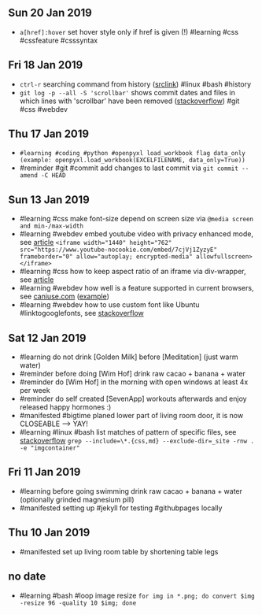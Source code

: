 ## Sun 20 Jan 2019
- `a[href]:hover` set hover style only if href is given (!) #learning #css #cssfeature #csssyntax

## Fri 18 Jan 2019
- `ctrl-r` searching command from history ([srclink](https://linuxhint.com/bash_history_search/)) #linux #bash #history
- `git log -p --all -S 'scrollbar'` shows commit dates and files in which lines with 'scrollbar' have been removed ([stackoverflow](https://stackoverflow.com/a/2839319)) #git #css #webdev

## Thu 17 Jan 2019
- `#learning #coding #python #openpyxl load_workbook flag data_only (example: openpyxl.load_workbook(EXCELFILENAME, data_only=True))`
- #reminder #git #commit add changes to last commit via `git commit --amend -C HEAD`

## Sun 13 Jan 2019
- #learning #css make font-size depend on screen size via `@media screen and min-/max-width`
- #learning #webdev embed youtube video with privacy enhanced mode, see [article](https://support.google.com/youtube/answer/171780?hl=en) `<iframe width="1440" height="762" src="https://www.youtube-nocookie.com/embed/7cjVj1ZyzyE"
frameborder="0" allow="autoplay; encrypted-media" allowfullscreen></iframe>`
- #learning #css how to keep aspect ratio of an iframe via div-wrapper, see [article](https://fettblog.eu/blog/2013/06/16/preserving-aspect-ratio-for-embedded-iframes/)
- #learning #webdev how well is a feature supported in current browsers, see [caniuse.com](https://caniuse.com) ([example](https://caniuse.com/#feat=viewport-units))
- #learning #webdev how to use custom font like Ubuntu #linktogooglefonts, see [stackoverflow](https://stackoverflow.com/a/20818596)

## Sat 12 Jan 2019
- #learning do not drink [Golden Milk] before [Meditation] (just warm water)
- #reminder before doing [Wim Hof] drink raw cacao + banana + water
- #reminder do [Wim Hof] in the morning with open windows at least 4x per week
- #reminder do self created [SevenApp] workouts afterwards and enjoy released happy hormones :)
- #manifested #bigtime planed lower part of living room door, it is now CLOSEABLE --> YAY!
- #learning #linux #bash list matches of pattern of specific files, see [stackoverflow](https://stackoverflow.com/a/16957078) `grep --include=\*.{css,md} --exclude-dir=_site -rnw . -e "imgcontainer"`

## Fri 11 Jan 2019
- #learning before going swimming drink raw cacao + banana + water (optionally grinded magnesium pill)
- #manifested setting up #jekyll for testing #githubpages locally

## Thu 10 Jan 2019
- #manifested set up living room table by shortening table legs

## no date
- #learning #bash #loop image resize `for img in *.png; do convert $img -resize 96 -quality 10 $img; done`
